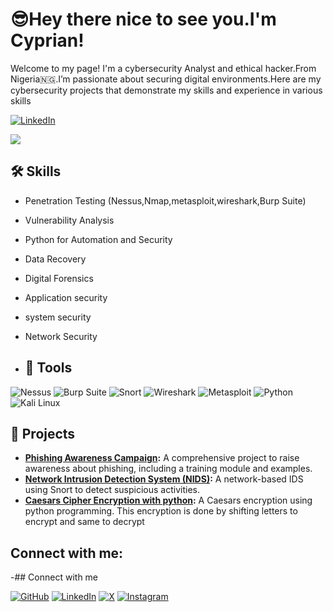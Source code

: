 # 😎Hey there nice to see you.I'm Cyprian!
Welcome to my page!
I'm a cybersecurity Analyst and ethical hacker.From Nigeria🇳🇬.I’m passionate about securing digital environments.Here are my cybersecurity projects that demonstrate my skills and experience in various skills


[![LinkedIn](https://img.shields.io/badge/LinkedIn-0A66C2?style=for-the-badge&logo=linkedin&logoColor=white)](https://www.linkedin.com/in/cyprian-ogbolu-5128792b7)

[![](https://img.shields.io/badge/X-1C1C1C?style=flat-square&logo=x)](https://twitter.com/cyprian377)

## 🛠 Skills
- Penetration Testing (Nessus,Nmap,metasploit,wireshark,Burp Suite)
- Vulnerability Analysis
- Python for Automation and Security
- Data Recovery
- Digital Forensics
- Application security
- system security
- Network Security

- ## 🧰 Tools
![Nessus](https://img.shields.io/badge/Nessus-blue?style=for-the-badge&logo=tenable&logoColor=white)
![Burp Suite](https://img.shields.io/badge/Burp_Suite-orange?style=for-the-badge&logo=burpsuite&logoColor=white)
![Snort](https://img.shields.io/badge/Snort-purple?style=for-the-badge&logo=snort&logoColor=white)
![Wireshark](https://img.shields.io/badge/Wireshark-blue?style=for-the-badge&logo=wireshark&logoColor=white)
![Metasploit](https://img.shields.io/badge/Metasploit-green?style=for-the-badge&logo=metasploit&logoColor=white)
![Python](https://img.shields.io/badge/Python-3776AB?style=for-the-badge&logo=python&logoColor=white)
![Kali Linux](https://img.shields.io/badge/Kali_Linux-557C94?style=for-the-badge&logo=kalilinux&logoColor=white)


## 🚀 Projects
- **[Phishing Awareness Campaign](link-to-repo):** A comprehensive project to raise awareness about phishing, including a training module and examples.
- **[Network Intrusion Detection System (NIDS)](link-to-repo):** A network-based IDS using Snort to detect suspicious activities.
- **[Caesars Cipher Encryption with python](link-to-repo):** A Caesars encryption using python programming. This encryption is done by shifting letters to encrypt and same to decrypt

## Connect with me:
-## Connect with me

[![GitHub](https://img.shields.io/badge/-000?style=for-the-badge&logo=github)](https://github.com/your_github_username)
[![LinkedIn](https://img.shields.io/badge/-0A66C2?style=for-the-badge&logo=linkedin&logoColor=white)](https://www.linkedin.com/in/your_linkedin_username)
[![X](https://img.shields.io/badge/-000000?style=for-the-badge&logo=x&logoColor=white)](https://twitter.com/your_twitter_handle)
[![Instagram](https://img.shields.io/badge/-E4405F?style=for-the-badge&logo=instagram&logoColor=white)](https://instagram.com/your_instagram_handle)
